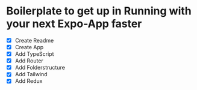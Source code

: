 # Boilerplate to get up in Running with your next Expo-App faster

- [x] Create Readme
- [x] Create App
- [x] Add TypeScript
- [x] Add Router
- [x] Add Folderstructure
- [x] Add Tailwind
- [x] Add Redux
